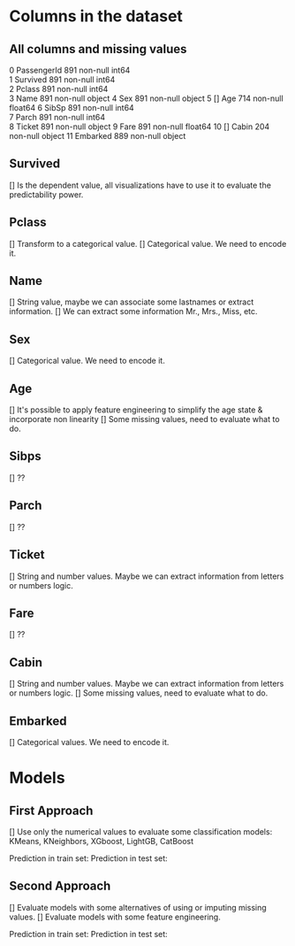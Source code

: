 # Columns in the dataset

## All columns and missing values
0   PassengerId  891 non-null    int64  
1   Survived     891 non-null    int64  
2   Pclass       891 non-null    int64  
3   Name         891 non-null    object 
4   Sex          891 non-null    object 
5   [] Age       714 non-null    float64
6   SibSp        891 non-null    int64  
7   Parch        891 non-null    int64  
8   Ticket       891 non-null    object 
9   Fare         891 non-null    float64
10  [] Cabin     204 non-null    object 
11  Embarked     889 non-null    object 

## Survived
[] Is the dependent value, all visualizations have to use it to evaluate the predictability power.

## Pclass
[] Transform to a categorical value.
[] Categorical value. We need to encode it.

## Name
[] String value, maybe we can associate some lastnames or extract information. 
[] We can extract some information Mr., Mrs., Miss, etc.

## Sex
[] Categorical value. We need to encode it.

## Age
[] It's possible to apply feature engineering to simplify the age state & incorporate non linearity
[] Some missing values, need to evaluate what to do.

## Sibps
[] ??

## Parch
[] ??

## Ticket
[] String and number values. Maybe we can extract information from letters or numbers logic.

## Fare
[] ??

## Cabin
[] String and number values. Maybe we can extract information from letters or numbers logic.
[] Some missing values, need to evaluate what to do.

## Embarked
[] Categorical values. We need to encode it.

# Models

## First Approach
[] Use only the numerical values to evaluate some classification models: KMeans, KNeighbors, XGboost, LightGB, CatBoost

Prediction in train set:
Prediction in test set:

## Second Approach
[] Evaluate models with some alternatives of using or imputing missing values.
[] Evaluate models with some feature engineering.

Prediction in train set:
Prediction in test set: